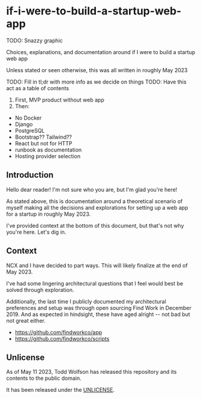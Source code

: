 # if-i-were-to-build-a-startup-web-app
TODO: Snazzy graphic

Choices, explanations, and documentation around if I were to build a startup web app

Unless stated or seen otherwise, this was all written in roughly May 2023

TODO: Fill in tl;dr with more info as we decide on things
TODO: Have this act as a table of contents

1. First, MVP product without web app
2. Then:
- No Docker
- Django
- PostgreSQL
- Bootstrap?? Tailwind??
- React but not for HTTP
- runbook as documentation
- Hosting provider selection

## Introduction
Hello dear reader! I'm not sure who you are, but I'm glad you're here!

As stated above, this is documentation around a theoretical scenario of myself making all the decisions and explorations for setting up a web app for a startup in roughly May 2023.

I've provided context at the bottom of this document, but that's not why you're here. Let's dig in.

## Context
NCX and I have decided to part ways. This will likely finalize at the end of May 2023.

I've had some lingering architectural questions that I feel would best be solved through exploration.

Additionally, the last time I publicly documented my architectural preferences and setup was through open sourcing Find Work in December 2019. And as expected in hindsight, these have aged alright -- not bad but not great either.

- https://github.com/findworkco/app
- https://github.com/findworkco/scripts

## Unlicense
As of May 11 2023, Todd Wolfson has released this repository and its contents to the public domain.

It has been released under the [UNLICENSE][].

[UNLICENSE]: UNLICENSE
